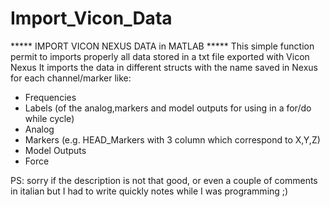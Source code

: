 # Import_Vicon_Data
***** IMPORT VICON NEXUS DATA in MATLAB *****
This simple function permit to imports properly all data stored in a txt file exported with Vicon Nexus
It imports the data in different structs with the name saved in Nexus for each channel/marker like:
- Frequencies
- Labels (of the analog,markers and model outputs for using in a for/do while cycle)
- Analog
- Markers (e.g. HEAD_Markers with 3 column which correspond to X,Y,Z)
- Model Outputs
- Force


PS: sorry if the description is not that good, or even a couple of comments in italian but I had to write quickly notes while I was programming ;)  
